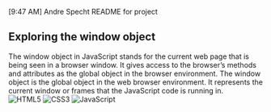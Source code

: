[9:47 AM] Andre Specht
README for project
## Exploring the window object
The window object in JavaScript stands for the current web page that is being
seen in a browser window. It gives access to the browser’s methods and
attributes as the global object in the browser environment. The window object is
the global object in the web browser environment. It represents the current
window or frames that the JavaScript code is running in.
<br />
![HTML5](https://img.shields.io/badge/html5-%23E34F26.svg?style=for-the-badge&logo=html5&logoColor=white)
![CSS3](https://img.shields.io/badge/css3-%231572B6.svg?style=for-the-badge&logo=css3&logoColor=white)
![JavaScript](https://img.shields.io/badge/javascript-%23323330.svg?style=for-the-badge&logo=javascript&logoColor=%23F7DF1E)